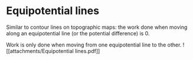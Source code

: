 # Equipotential lines
Similar to contour lines on topographic maps: the work done when moving along an equipotential line (or the potential difference) is 0.

Work is only done when moving from one equipotential line to the other.
![[attachments/Equipotential lines.pdf]]